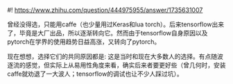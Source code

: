#! https://www.zhihu.com/question/444975955/answer/1735631007

[comment]: <> (Answer URL: https://www.zhihu.com/question/444975955/answer/1735631007)
[comment]: <> (Question Title: 众多的深度学习框架中，你选择了什么框架，为什么选择它？)
[comment]: <> (Author Name: 采石工)
[comment]: <> (Create Time: 2021-02-18 12:47:55)

曾经没得选，只能用caffe（也少量用过Keras和lua torch）。后来tensorflow出来了，毕竟是大厂出品，所以逐渐转向它。然而由于tensorflow自身原因以及pytorch在学界的使用趋势日益高涨，又转向了pytorch。

现在想想，选择它们的共同原因都是: 这是当时和现在大多数人的选择。有点随波逐流的感觉，但实际上从易用性角度来看，确实后来者要更好些（曾几何时，安装caffe就劝退了一大波人；tensorflow的调试也让不少人踩过坑）。

